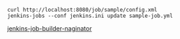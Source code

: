     
    curl http://localhost:8080/job/sample/config.xml
    jenkins-jobs --conf jenkins.ini update sample-job.yml


[jenkins-job-builder-naginator](https://github.com/thomasvandoren/jenkins-job-builder-naginator)
